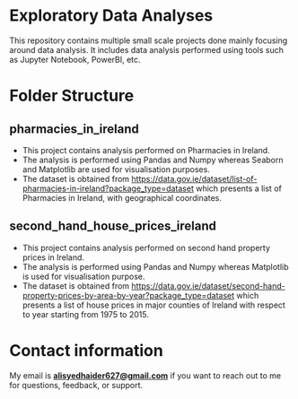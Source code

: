 # Exploratory Data Analyses
This repository contains multiple small scale projects done mainly focusing around data analysis. It includes data analysis performed using 
tools such as Jupyter Notebook, PowerBI, etc.

# Folder Structure
## pharmacies_in_ireland
- This project contains analysis performed on Pharmacies in Ireland.
- The analysis is performed using Pandas and Numpy whereas Seaborn and Matplotlib are used for visualisation purposes.
- The dataset is obtained from https://data.gov.ie/dataset/list-of-pharmacies-in-ireland?package_type=dataset which presents a list of Pharmacies in Ireland, with geographical coordinates.
## second_hand_house_prices_ireland
- This project contains analysis performed on second hand property prices in Ireland.
- The analysis is performed using Pandas and Numpy whereas Matplotlib is used for visualisation purpose.
- The dataset is obtained from https://data.gov.ie/dataset/second-hand-property-prices-by-area-by-year?package_type=dataset which presents a list of house prices in major counties of Ireland with respect to year starting from 1975 to 2015.

# Contact information
My email is **alisyedhaider627@gmail.com** if you want to reach out to me for questions, feedback, or support.

